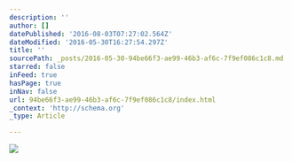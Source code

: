 ```yaml
---
description: ''
author: []
datePublished: '2016-08-03T07:27:02.564Z'
dateModified: '2016-05-30T16:27:54.297Z'
title: ''
sourcePath: _posts/2016-05-30-94be66f3-ae99-46b3-af6c-7f9ef086c1c8.md
starred: false
inFeed: true
hasPage: true
inNav: false
url: 94be66f3-ae99-46b3-af6c-7f9ef086c1c8/index.html
_context: 'http://schema.org'
_type: Article

---
```

![](https://the-grid-user-content.s3-us-west-2.amazonaws.com/b69d39b6-dd83-4ccf-88fe-e967953cf2e3.jpg)